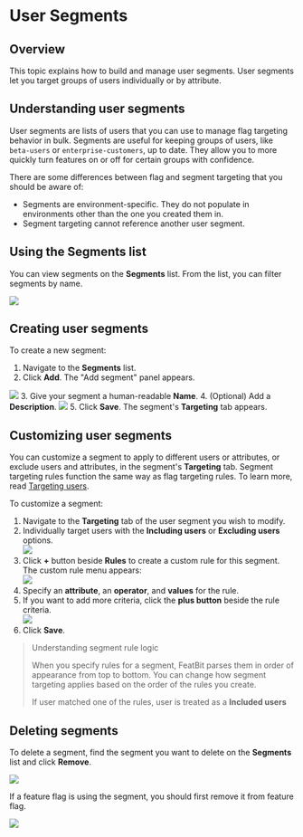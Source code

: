 # User Segments

## Overview <a href="#overview" id="overview"></a>

This topic explains how to build and manage user segments. User segments let you target groups of users individually or by attribute.

## Understanding user segments <a href="#understanding-user-segments" id="understanding-user-segments"></a>

User segments are lists of users that you can use to manage flag targeting behavior in bulk. Segments are useful for keeping groups of users, like `beta-users` or `enterprise-customers`, up to date. They allow you to more quickly turn features on or off for certain groups with confidence.

There are some differences between flag and segment targeting that you should be aware of:

* Segments are environment-specific. They do not populate in environments other than the one you created them in.
* Segment targeting cannot reference another user segment.

## Using the Segments list <a href="#using-the-segments-list" id="using-the-segments-list"></a>

You can view segments on the **Segments** list. From the list, you can filter segments by name.

![](../feature-flags/assets/users-and-user-segments/user-segments/001.webp)

## Creating user segments <a href="#creating-user-segments" id="creating-user-segments"></a>

To create a new segment:

1. Navigate to the **Segments** list.
2.  Click **Add**. The "Add segment" panel appears.

![](../feature-flags/assets/users-and-user-segments/user-segments/002.webp)
3. Give your segment a human-readable **Name**.
4. (Optional) Add a **Description**.
![](../feature-flags/assets/users-and-user-segments/user-segments/003.webp)
5. Click **Save**. The segment's **Targeting** tab appears.

## Customizing user segments <a href="#deleting-segments" id="deleting-segments"></a>

You can customize a segment to apply to different users or attributes, or exclude users and attributes, in the segment's **Targeting** tab. Segment targeting rules function the same way as flag targeting rules. To learn more, read [Targeting users](../targeting-users-with-flags/targeting-rules.md).

To customize a segment:

1. Navigate to the **Targeting** tab of the user segment you wish to modify.
2.  Individually target users with the **Including users** or **Excluding users** options.\
![](../feature-flags/assets/users-and-user-segments/user-segments/004.webp)
3.  Click  **+** button beside **Rules** to create a custom rule for this segment. The custom rule menu appears:\
![](../feature-flags/assets/users-and-user-segments/user-segments/005.webp)
4. Specify an **attribute**, an **operator**, and **values** for the rule.
5.  If you want to add more criteria, click the **plus button** beside the rule criteria.\
![](../feature-flags/assets/users-and-user-segments/user-segments/006.webp)
6. Click **Save**.

> Understanding segment rule logic
>
> When you specify rules for a segment, FeatBit parses them in order of appearance from top to bottom. You can change how segment targeting applies based on the order of the rules you create.
>
> If user matched one of the rules, user is treated as a **Included users**

## Deleting segments <a href="#deleting-segments" id="deleting-segments"></a>

To delete a segment, find the segment you want to delete on the **Segments** list and click **Remove**.

![](../feature-flags/assets/users-and-user-segments/user-segments/007.webp)

If a feature flag is using the segment, you should first remove it from feature flag.

![](../feature-flags/assets/users-and-user-segments/user-segments/008.webp)
